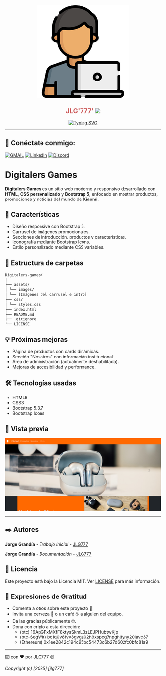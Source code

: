 <div> <p style="text-align:center"> <img align="center" src=".//assets/images/programador.png" alt="JuveYell" width="300px"> </p> </div> <h2 align="center" style="color:#CD5C5C">JLG'777' <img src="https://github.com/blackcater/blackcater/raw/main/images/Hi.gif" height="22" /></h2> <p align="center"> <a href="https://git.io/typing-svg"><img src="https://readme-typing-svg.demolab.com?font=Fira+Code&duration=4000&pause=1000&multiline=true&random=false&width=435&lines=Un+proyecto+creado+por+J0RG1T0" alt="Typing SVG" /></a> </p> <hr>

## 📧 Conéctate conmigo:

[![GMAIL](https://img.shields.io/badge/Gmail-Gmail?style=white&logo=Gmail&logoColor=white&color=%23EA4335)](proyectojlg777@gmail.com)
[![LinkedIn](https://img.shields.io/badge/LinkedIn-LinkedIn?style=white&logo=LinkedIn&logoColor=white&color=%230A66C2)](https://linkedin.com/in/)
[![Discord](https://img.shields.io/badge/Discord-Discord?style=white&logo=Discord&logoColor=white&color=%235865F2)](jorgeg777#9720)

# Digitalers Games

**Digitalers Games** es un sitio web moderno y responsivo desarrollado con **HTML**, **CSS personalizado** y **Bootstrap 5**, enfocado en mostrar productos, promociones y noticias del mundo de **Xiaomi**.

## 🚀 Características

- Diseño responsive con Bootstrap 5.
- Carrusel de imágenes promocionales.
- Secciones de introducción, productos y características.
- Iconografía mediante Bootstrap Icons.
- Estilo personalizado mediante CSS variables.

## 📁 Estructura de carpetas

```text
Digitalers-games/
│
├── assets/
│ └── images/
│ └── [Imágenes del carrusel e intro]
├── css/
│ └── styles.css
├── index.html
├── README.md
├── .gitignore
└── LICENSE
```

## 💡 Próximas mejoras

- Página de productos con cards dinámicas.
- Sección "Nosotros" con información institucional.
- Área de administración (actualmente deshabilitada).
- Mejoras de accesibilidad y performance.

## 🛠 Tecnologías usadas

- HTML5
- CSS3
- Bootstrap 5.3.7
- Bootstrap Icons

## 📸 Vista previa

![Captura de ejemplo del carrusel](./assets/images/captura.png)

---

## ✒️ Autores

**Jorge Grandía** - _Trabajo Inicial_ - [JLG777](https://github.com/jlg777)

**Jorge Grandía** - _Documentación_ - [JLG777](#jlg777)

## 📄 Licencia

Este proyecto está bajo la Licencia MIT. Ver [LICENSE](./LICENSE) para más información.

## 🎁 Expresiones de Gratitud

- Comenta a otros sobre este proyecto 📢
- Invita una cerveza 🍺 o un café ☕ a alguien del equipo.
- Da las gracias públicamente 🤓.
- Dona con cripto a esta dirección:
  - (btc) 16ApGFxMXfF8ktysSkmLBzLEJPHubtwKjp
  - (btc-SegWit) bc1q0v8fvv3gvga02h9xspcg7npghjfyny20lavc37
  - (Ethereum) 0x1ee2842c194c95bc54473c6b27d602fc0bfc81a9

---

⌨️ con ❤️ por JLG777 😊

_Copyright (c) [2025] [jlg777]_
